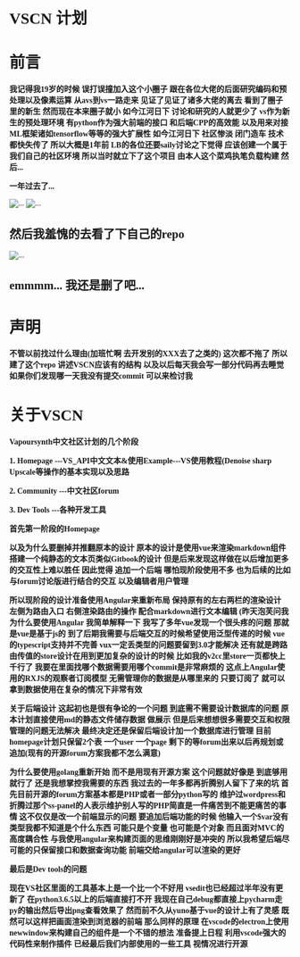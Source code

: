 <font face="黑体">

# **VSCN 计划**


# **前言**
**我记得我19岁的时候 误打误撞加入这个小圈子 跟在各位大佬的后面研究编码和预处理以及像素运算 从avs到vs一路走来 见证了见证了诸多大佬的离去 看到了圈子里的新生 然而现在本来圈子就小 如今江河日下 讨论和研究的人就更少了 vs作为新生的预处理环境 有python作为强大前端的接口 和后端CPP的高效能 以及用来对接ML框架诸如tensorflow等等的强大扩展性 如今江河日下 社区惨淡 闭门造车 技术都快失传了 所以大概是1年前 LB的各位还要saily讨论之下觉得 应该创建一个属于我们自己的社区环境 所以当时就立下了这个项目 由本人这个菜鸡执笔负载构建 然后...**

**一年过去了...**

![...](https://i.loli.net/2019/07/04/5d1dadd3af58999195.png)
![...](https://i.loli.net/2019/07/04/5d1dadd3af76c80615.png)

## **然后我羞愧的去看了下自己的repo**

![...](https://i.loli.net/2019/07/04/5d1dae9d3f46d21318.png)

## **emmmm... 我还是删了吧...**


# **声明**
**不管以前找过什么理由(加班忙啊 去开发别的XXX去了之类的) 这次都不拖了 所以建了这个repo 讲述VSCN应该有的结构 以及以后每天我会写一部分代码再去睡觉 如果你们发现哪一天我没有提交commit 可以来检讨我** 

# **关于VSCN**
**Vapoursynth中文社区计划的几个阶段**

**1. Homepage ---VS_API中文文本&使用Example---VS使用教程(Denoise sharp Upscale等操作的基本实现以及思路**

**2. Community ---中文社区forum**

**3. Dev Tools ---各种开发工具**

**首先第一阶段的Homepage**

**以及为什么要删掉并推翻原本的设计 原本的设计是使用vue来渲染markdown组件 搭建一个纯静态的文本页类似Gitbook的设计 但是后来发现这样做在以后增加更多的交互性上难以胜任 因此觉得 追加一个后端 哪怕现阶段使用不多 也为后续的比如与forum讨论版进行结合的交互 以及编辑者用户管理**

**所以现阶段的设计准备使用Angular来重新布局 保持原有的左右两栏的渲染设计 左侧为路由入口 右侧渲染路由的操作 配合markdown进行文本编辑 (昨天泡芙问我为什么要使用Angular 我简单解释一下 我写了多年vue发现一个很头疼的问题 那就是vue是基于js的 到了后期我需要与后端交互的时候希望使用泛型传递的时候 vue的typescript支持并不完善 vux一定丢类型的问题要留到3.0才能解决 还有就是跨路由传值的store设计在用到更加复杂的设计的时候 比如我的v2cc里store一页都快上千行了 我要在里面找哪个数据需要用哪个commit是非常麻烦的 这点上Angular使用的RXJS的观察者订阅模型 无需管理你的数据是从哪里来的 只要订阅了 就可以拿到数据使用在复杂的情况下非常有效**

**关于后端设计 这起初也是很有争论的一个问题 到底需不需要设计数据库的问题 原本计划直接使用md的静态文件储存数据 做展示 但是后来想想很多需要交互和权限管理的问题无法解决 最终决定还是保留后端设计加一个数据库进行管理 目前homepage计划只保留2个表 一个user 一个page 剩下的等forum出来以后再规划或追加(现有的开源forum方案我都不怎么满意)**

**为什么要使用golang重新开始 而不是用现有开源方案 这个问题就好像是 到底够用就行了 还是我想掌控我需要的东西 我过去的一年多都再折腾别人留下了来的坑 首先目前开源的forum方案基本都是PHP或者一部分python写的 维护过wordpress和折腾过那个ss-panel的人表示维护别人写的PHP简直是一件痛苦到不能更痛苦的事情 这不仅仅是改一个前端显示的问题 要追加后端功能的时候 他输入一个$var没有类型我都不知道是个什么东西 可能只是个变量 也可能是个对象 而且面对MVC的高度耦合性 与我使用angular来构建页面的思维刚刚好是冲突的 所以我希望后端尽可能的只保留接口和数据查询功能 前端交给angular可以渲染的更好**

**最后是Dev tools的问题**

**现在VS社区里面的工具基本上是一个比一个不好用 vsedit也已经超过半年没有更新了 在python3.6.5以上的后端直接打不开 我现在自己debug都直接上pycharm走py的输出然后导出png查看效果了 然而前不久从yuno基于vue的设计上有了灵感 既然可以这样把画面渲染到浏览器的前端 那么同样的原理 在vscode的electron上使用newwindow来构建自己的组件是一个不错的想法 准备提上日程 利用vscode强大的代码性来制作插件 已经最后我们内部使用的一些工具 视情况进行开源**
</font>

